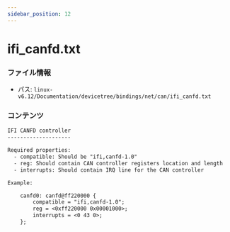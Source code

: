 ```yaml
---
sidebar_position: 12
---
```

# ifi_canfd.txt

### ファイル情報

- パス: `linux-v6.12/Documentation/devicetree/bindings/net/can/ifi_canfd.txt`

### コンテンツ

```txt
IFI CANFD controller
--------------------

Required properties:
  - compatible: Should be "ifi,canfd-1.0"
  - reg: Should contain CAN controller registers location and length
  - interrupts: Should contain IRQ line for the CAN controller

Example:

	canfd0: canfd@ff220000 {
		compatible = "ifi,canfd-1.0";
		reg = <0xff220000 0x00001000>;
		interrupts = <0 43 0>;
	};

```
